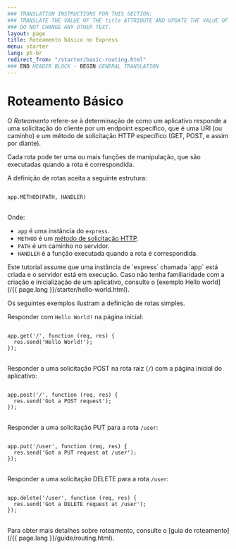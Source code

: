 ```yaml
---
### TRANSLATION INSTRUCTIONS FOR THIS SECTION:
### TRANSLATE THE VALUE OF THE title ATTRIBUTE AND UPDATE THE VALUE OF THE lang ATTRIBUTE. 
### DO NOT CHANGE ANY OTHER TEXT. 
layout: page
title: Roteamento básico no Express
menu: starter
lang: pt-br
redirect_from: "/starter/basic-routing.html"
### END HEADER BLOCK - BEGIN GENERAL TRANSLATION
---
```


# Roteamento Básico

O *Roteamento* refere-se à determinação de como um
aplicativo responde a uma solicitação do cliente por um endpoint
específico, que é uma URI (ou caminho) e um método de solicitação HTTP
específico (GET, POST, e assim por diante).

Cada rota pode ter uma ou mais funções de manipulação, que são
executadas quando a rota é correspondida.

A definição de rotas aceita a seguinte estrutura:
<pre>
<code class="language-text" translate="no">
app.METHOD(PATH, HANDLER)
</code>
</pre>

Onde:

- `app` é uma instância do `express`.
- `METHOD` é um [método de solicitação HTTP](http://en.wikipedia.org/wiki/Hypertext_Transfer_Protocol).
- `PATH` é um caminho no servidor.
- `HANDLER` é a função executada quando a rota é correspondida.

<div class="doc-box doc-notice" markdown="1">
Este tutorial assume que uma instância de `express`
chamada `app` está criada e o servidor está em
execução. Caso não tenha familiaridade com a criação e inicialização
de um aplicativo, consulte o [exemplo Hello world](/{{ page.lang }}/starter/hello-world.html).
</div>

Os seguintes exemplos ilustram a definição de rotas simples.

Responder com `Hello World!` na página inicial:

<pre>
<code class="language-javascript" translate="no">
app.get('/', function (req, res) {
  res.send('Hello World!');
});
</code>
</pre>

Responder a uma solicitação POST na rota raiz (`/`) com a página inicial do aplicativo:

<pre>
<code class="language-javascript" translate="no">
app.post('/', function (req, res) {
  res.send('Got a POST request');
});
</code>
</pre>

Responder a uma solicitação PUT para a rota `/user`:

<pre>
<code class="language-javascript" translate="no">
app.put('/user', function (req, res) {
  res.send('Got a PUT request at /user');
});
</code>
</pre>

Responder a uma solicitação DELETE para a rota `/user`:

<pre>
<code class="language-javascript" translate="no">
app.delete('/user', function (req, res) {
  res.send('Got a DELETE request at /user');
});
</code>
</pre>

Para obter mais detalhes  sobre roteamento, consulte o [guia de roteamento](/{{ page.lang }}/guide/routing.html).
